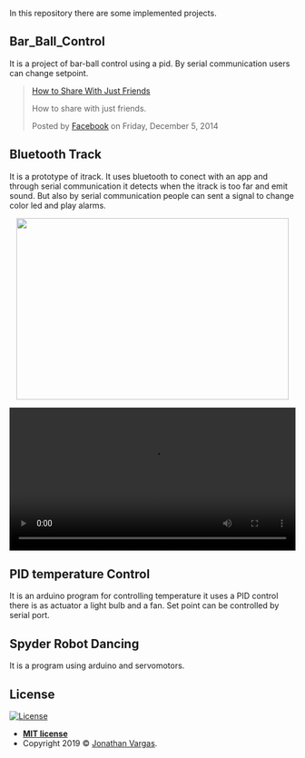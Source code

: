 In this repository there are some implemented projects.

## Bar_Ball_Control

It is a project of bar-ball control using a pid. By serial communication users can change setpoint. 
<br>

  <!-- Load Facebook SDK for JavaScript -->
  <div id="fb-root"></div>
  <script async defer src="https://connect.facebook.net/en_US/sdk.js#xfbml=1&version=v3.2"></script>

  <!-- Your embedded video player code -->
  <div class="fb-video" data-href="https://www.facebook.com/facebook/videos/10153231379946729/" data-width="500" data-show-text="false">
    <div class="fb-xfbml-parse-ignore">
      <blockquote cite="https://www.facebook.com/facebook/videos/10153231379946729/">
        <a href="https://www.facebook.com/facebook/videos/10153231379946729/">How to Share With Just Friends</a>
        <p>How to share with just friends.</p>
        Posted by <a href="https://www.facebook.com/facebook/">Facebook</a> on Friday, December 5, 2014
      </blockquote>
    </div>
  </div>

## Bluetooth Track

It is a prototype of itrack. It uses bluetooth to conect with an app and through serial communication it detects when the itrack is too far and emit sound. But also by serial communication people can sent a signal to change color led and play alarms.
<br>

<p align="center">
  <img height="320" width="480" src="https://www.jonathanvargas.ml/wp-content/uploads/2019/03/2016-11-15-21.20.55.jpg">
</p>

<p align="center">
<video width="100%" controls>
  <source src="https://www.jonathanvargas.ml/wp-content/uploads/2019/03/itrack.mp4">
Your browser does not support the video tag.
</video>
</p>

## PID temperature Control

It is an arduino program for controlling temperature it uses a PID control there is as actuator a light bulb and a fan. Set point can be controlled by serial port.
<br>

## Spyder Robot Dancing

It is a program using arduino and servomotors.



## License

[![License](http://img.shields.io/:license-mit-blue.svg?style=flat-square)](http://badges.mit-license.org)

- **[MIT license](http://opensource.org/licenses/mit-license.php)**
- Copyright 2019 © <a href="https://www.jonathanvargas.ml" target="_blank">Jonathan Vargas</a>.

